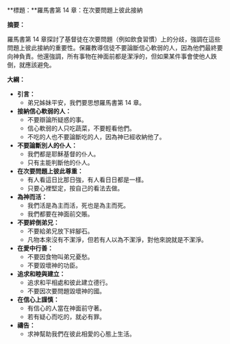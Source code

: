 **標題：**羅馬書第 14 章：在次要問題上彼此接納

**摘要：**

羅馬書第 14 章探討了基督徒在次要問題（例如飲食習慣）上的分歧，強調在這些問題上彼此接納的重要性。保羅教導信徒不要論斷信心軟弱的人，因為他們最終要向神負責。他還強調，所有事物在神面前都是潔淨的，但如果某件事會使他人跌倒，就應該避免。

**大綱：**

* **引言：**
    * 弟兄姊妹平安，我們要思想羅馬書第 14 章。
* **接納信心軟弱的人：**
    * 不要辯論所疑惑的事。
    * 信心軟弱的人只吃蔬菜，不要輕看他們。
    * 不吃的人也不要論斷吃的人，因為神已經收納他了。
* **不要論斷別人的仆人：**
    * 我們都是耶穌基督的仆人。
    * 只有主能判斷他的仆人。
* **在次要問題上彼此尊重：**
    * 有人看這日比那日強，有人看日日都是一樣。
    * 只要心裡堅定，按自己的看法去做。
* **為神而活：**
    * 我們活是為主而活，死也是為主而死。
    * 我們都要在神面前交賬。
* **不要絆倒弟兄：**
    * 不要給弟兄放下絆腳石。
    * 凡物本來沒有不潔淨，但若有人以為不潔淨，對他來說就是不潔淨。
* **在愛中行善：**
    * 不要因食物叫弟兄憂愁。
    * 不要毀壞神的功臣。
* **追求和睦與建立：**
    * 追求和平相處和彼此建立德行。
    * 不要因次要問題毀壞神的國。
* **在信心上謹慎：**
    * 有信心的人當在神面前守著。
    * 若有疑心而吃的，就必有罪。
* **禱告：**
    * 求神幫助我們在彼此相愛的心態上生活。